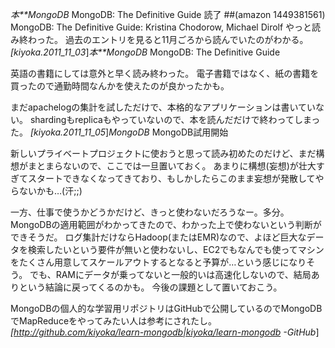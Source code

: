 *本**MongoDB* MongoDB: The Definitive Guide 読了
##(amazon 1449381561)  MongoDB: The Definitive Guide: Kristina Chodorow, Michael Dirolf
やっと読み終わった。
過去のエントリを見ると11月ごろから読んでいたのがわかる。
 *[kiyoka.2011_11_03*]*本**MongoDB* MongoDB: The Definitive Guide

英語の書籍にしては意外と早く読み終わった。
電子書籍ではなく、紙の書籍を買ったので通勤時間なんかを使えたのが良かったかも。

まだapachelogの集計を試しただけで、本格的なアプリケーションは書いていない。
shardingもreplicaもやっていないので、本を読んだだけで終わってしまった。
 *[kiyoka.2011_11_05*]*MongoDB* MongoDB試用開始

新しいプライベートプロジェクトに使おうと思って読み初めたのだけど、まだ構想がまとまらないので、ここでは一旦置いておく。
あまりに構想(妄想)が壮大すぎてスタートできなくなってきており、もしかしたらこのまま妄想が発散してやらないかも…(汗;;)

一方、仕事で使うかどうかだけど、きっと使わないだろうなー。多分。
MongoDBの適用範囲がわかってきたので、わかった上で使わないという判断ができそうだ。
ログ集計だけならHadoop(またはEMR)なので、よほど巨大なデータを検索したいという要件が無いと使わないし、EC2でもなんでも使ってマシンをたくさん用意してスケールアウトするとなると予算が…という感じになりそう。
でも、RAMにデータが乗ってないと一般的いは高速化しないので、結局ありという結論に戻ってくるのかも。
今後の課題として置いておこう。

MongoDBの個人的な学習用リポジトリはGitHubで公開しているのでMongoDBでMapReduceをやってみたい人は参考にされたし。
 *[http://github.com/kiyoka/learn-mongodb|kiyoka/learn-mongodb -GitHub*]
